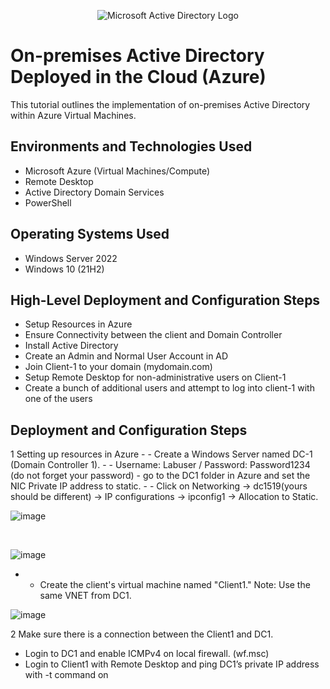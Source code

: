 <p align="center">
<img src="https://i.imgur.com/pU5A58S.png" alt="Microsoft Active Directory Logo"/>
</p>

<h1>On-premises Active Directory Deployed in the Cloud (Azure)</h1>
This tutorial outlines the implementation of on-premises Active Directory within Azure Virtual Machines.<br />


<h2>Environments and Technologies Used</h2>

- Microsoft Azure (Virtual Machines/Compute)
- Remote Desktop
- Active Directory Domain Services
- PowerShell

<h2>Operating Systems Used </h2>

- Windows Server 2022
- Windows 10 (21H2)

<h2>High-Level Deployment and Configuration Steps</h2>

- Setup Resources in Azure
- Ensure Connectivity between the client and Domain Controller
- Install Active Directory
- Create an Admin and Normal User Account in AD
- Join Client-1 to your domain (mydomain.com)
- Setup Remote Desktop for non-administrative users on Client-1
- Create a bunch of additional users and attempt to log into client-1 with one of the users

<h2>Deployment and Configuration Steps</h2>
1 Setting up resources in Azure
- - Create a Windows Server named DC-1 (Domain Controller 1).
  - - Username: Labuser / Password: Password1234 (do not forget your password)
  - go to the DC1 folder in Azure and set the NIC Private IP address to static.
  - - Click on Networking -> dc1519(yours should be different) -> IP configurations -> ipconfig1 -> Allocation to Static.

![image](https://github.com/cardosoguisilva/configure-ad/assets/157248613/100dd97c-1c6b-413d-8a9b-69e7a4f864a3)

<br>

![image](https://github.com/cardosoguisilva/configure-ad/assets/157248613/203f08e1-601b-46bc-810d-176856ca1199)

- - Create the client's virtual machine named "Client1." Note: Use the same VNET from DC1.
    
![image](https://github.com/cardosoguisilva/configure-ad/assets/157248613/55bfd7db-e233-4e4c-941e-418248adda56)

2 Make sure there is a connection between the Client1 and DC1.
- Login to DC1 and enable ICMPv4 on local firewall. (wf.msc) 
- Login to Client1 with Remote Desktop and ping DC1’s private IP address with -t <private IP address> command on 
